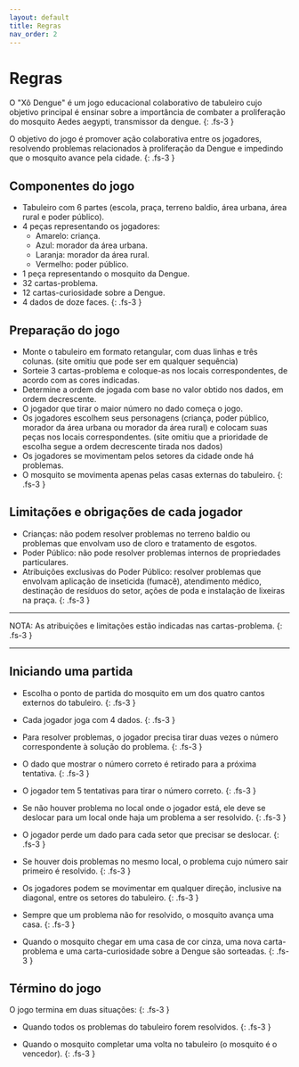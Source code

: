 ```yaml
---
layout: default
title: Regras
nav_order: 2
---
```


# Regras

O "Xô Dengue" é um jogo educacional colaborativo de tabuleiro cujo objetivo
principal é ensinar sobre a importância de combater a proliferação do mosquito
Aedes aegypti, transmissor da dengue.
{: .fs-3 }

O objetivo do jogo é promover ação colaborativa entre os jogadores, resolvendo
problemas relacionados à proliferação da Dengue e impedindo que o mosquito
avance pela cidade.
{: .fs-3 }

## Componentes do jogo

- Tabuleiro com 6 partes (escola, praça, terreno baldio, área urbana, área rural
e poder público).
- 4 peças representando os jogadores:
  - Amarelo: criança.
  - Azul: morador da área urbana.
  - Laranja: morador da área rural.
  - Vermelho: poder público.
- 1 peça representando o mosquito da Dengue.
- 32 cartas-problema.
- 12 cartas-curiosidade sobre a Dengue.
- 4 dados de doze faces.
  {: .fs-3 }

## Preparação do jogo

- Monte o tabuleiro em formato retangular, com duas linhas e três colunas.
  (site omitiu que pode ser em qualquer sequência)
- Sorteie 3 cartas-problema e coloque-as nos locais correspondentes, de acordo
  com as cores indicadas.
- Determine a ordem de jogada com base no valor obtido nos dados, em ordem
  decrescente.
- O jogador que tirar o maior número no dado começa o jogo.
- Os jogadores escolhem seus personagens (criança, poder público, morador da
  área urbana ou morador da área rural) e colocam suas peças nos locais
  correspondentes. (site omitiu que a prioridade de escolha segue a ordem
  decrescente tirada nos dados)
- Os jogadores se movimentam pelos setores da cidade onde há problemas.
- O mosquito se movimenta apenas pelas casas externas do tabuleiro.
  {: .fs-3 }

## Limitações e obrigações de cada jogador

- Crianças: não podem resolver problemas no terreno baldio ou problemas que
  envolvam uso de cloro e tratamento de esgotos.
- Poder Público: não pode resolver problemas internos de propriedades
  particulares.
- Atribuições exclusivas do Poder Público: resolver problemas que envolvam
  aplicação de inseticida (fumacê), atendimento médico, destinação de resíduos
  do setor, ações de poda e instalação de lixeiras na praça.
  {: .fs-3 }

---
  NOTA: As atribuições e limitações estão indicadas nas cartas-problema.
  {: .fs-3 }

---

## Iniciando uma partida

- Escolha o ponto de partida do mosquito em um dos quatro cantos externos do
  tabuleiro.
  {: .fs-3 }

- Cada jogador joga com 4 dados.
{: .fs-3 }
- Para resolver problemas, o jogador precisa tirar duas vezes o número
  correspondente à solução do problema.
{: .fs-3 }

- O dado que mostrar o número correto é retirado para a próxima tentativa.
{: .fs-3 }

- O jogador tem 5 tentativas para tirar o número correto.
{: .fs-3 }

- Se não houver problema no local onde o jogador está, ele deve se deslocar para
  um local onde haja um problema a ser resolvido.
{: .fs-3 }

- O jogador perde um dado para cada setor que precisar se deslocar.
{: .fs-3 }

- Se houver dois problemas no mesmo local, o problema cujo número sair primeiro
  é resolvido.
{: .fs-3 }

- Os jogadores podem se movimentar em qualquer direção, inclusive na diagonal,
  entre os setores do tabuleiro.
{: .fs-3 }

- Sempre que um problema não for resolvido, o mosquito avança uma casa.
{: .fs-3 }

- Quando o mosquito chegar em uma casa de cor cinza, uma nova carta-problema e
  uma carta-curiosidade sobre a Dengue são sorteadas.
  {: .fs-3 }

## Término do jogo

O jogo termina em duas situações:
{: .fs-3 }

- Quando todos os problemas do tabuleiro forem resolvidos.
{: .fs-3 }

- Quando o mosquito completar uma volta no tabuleiro (o mosquito é o vencedor).
  {: .fs-3 }
